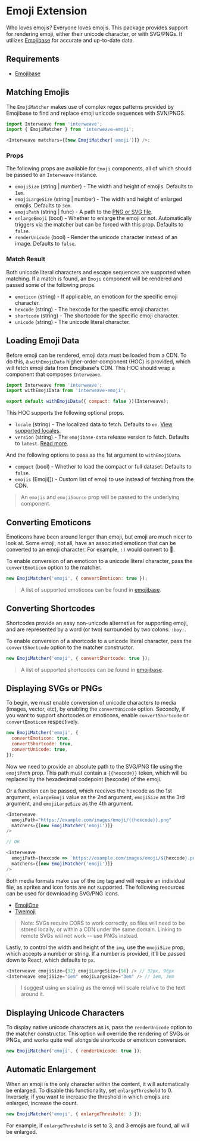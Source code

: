 # Emoji Extension

Who loves emojis? Everyone loves emojis. This package provides support for rendering emoji, either
their unicode character, or with SVG/PNGs. It utilizes [Emojibase][emojibase] for accurate and
up-to-date data.

## Requirements

- [Emojibase][emojibase]

## Matching Emojis

The `EmojiMatcher` makes use of complex regex patterns provided by Emojibase to find and replace
emoji unicode sequences with SVN/PNGS.

```javascript
import Interweave from 'interweave';
import { EmojiMatcher } from 'interweave-emoji';

<Interweave matchers={[new EmojiMatcher('emoji')]} />;
```

### Props

The following props are available for `Emoji` components, all of which should be passed to an
`Interweave` instance.

- `emojiSize` (string | number) - The width and height of emojis. Defaults to `1em`.
- `emojiLargeSize` (string | number) - The width and height of enlarged emojis. Defaults to `3em`.
- `emojiPath` (string | func) - A path to the [PNG or SVG file](#displaying-svgs-or-pngs).
- `enlargeEmoji` (bool) - Whether to enlarge the emoji or not. Automatically triggers via the
  matcher but can be forced with this prop. Defaults to `false`.
- `renderUnicode` (bool) - Render the unicode character instead of an image. Defaults to `false`.

### Match Result

Both unicode literal characters and escape sequences are supported when matching. If a match is
found, an `Emoji` component will be rendered and passed some of the following props.

- `emoticon` (string) - If applicable, an emoticon for the specific emoji character.
- `hexcode` (string) - The hexcode for the specific emoji character.
- `shortcode` (string) - The shortcode for the specific emoji character.
- `unicode` (string) - The unicode literal character.

## Loading Emoji Data

Before emoji can be rendered, emoji data must be loaded from a CDN. To do this, a `withEmojiData`
higher-order-component (HOC) is provided, which will fetch emoji data from Emojibase's CDN. This HOC
should wrap a component that composes `Interweave`.

```javascript
import Interweave from 'interweave';
import withEmojiData from 'interweave-emoji';

export default withEmojiData({ compact: false })(Interweave);
```

This HOC supports the following optional props.

- `locale` (string) - The localized data to fetch. Defaults to `en`.
  [View supported locales](https://github.com/milesj/emojibase#usage).
- `version` (string) - The `emojibase-data` release version to fetch. Defaults to `latest`.
  [Read more](https://github.com/milesj/emojibase#fetchfromcdn).

And the following options to pass as the 1st argument to `withEmojiData`.

- `compact` (bool) - Whether to load the compact or full dataset. Defaults to `false`.
- `emojis` (Emoji[]) - Custom list of emoji to use instead of fetching from the CDN.

> An `emojis` and `emojiSource` prop will be passed to the underlying component.

## Converting Emoticons

Emoticons have been around longer than emoji, but emoji are much nicer to look at. Some emoji, not
all, have an associated emoticon that can be converted to an emoji character. For example, `:)`
would convert to 🙂.

To enable conversion of an emoticon to a unicode literal character, pass the `convertEmoticon`
option to the matcher.

```javascript
new EmojiMatcher('emoji', { convertEmoticon: true });
```

> A list of supported emoticons can be found in
> [emojibase](https://github.com/milesj/emojibase/blob/master/packages/generator/src/resources/emoticons.ts).

## Converting Shortcodes

Shortcodes provide an easy non-unicode alternative for supporting emoji, and are represented by a
word (or two) surrounded by two colons: `:boy:`.

To enable conversion of a shortcode to a unicode literal character, pass the `convertShortcode`
option to the matcher constructor.

```javascript
new EmojiMatcher('emoji', { convertShortcode: true });
```

> A list of supported shortcodes can be found in
> [emojibase](https://github.com/milesj/emojibase/blob/master/packages/generator/src/resources/shortcodes.ts).

## Displaying SVGs or PNGs

To begin, we must enable conversion of unicode characters to media (images, vector, etc), by
enabling the `convertUnicode` option. Secondly, if you want to support shortcodes or emoticons,
enable `convertShortcode` or `convertEmoticon` respectively.

```javascript
new EmojiMatcher('emoji', {
  convertEmoticon: true,
  convertShortcode: true,
  convertUnicode: true,
});
```

Now we need to provide an absolute path to the SVG/PNG file using the `emojiPath` prop. This path
must contain a `{{hexcode}}` token, which will be replaced by the hexadecimal codepoint (hexcode) of
the emoji.

Or a function can be passed, which receives the hexcode as the 1st argument, `enlargeEmoji` value as
the 2nd argument, `emojiSize` as the 3rd argument, and `emojiLargeSize` as the 4th argument.

```javascript
<Interweave
  emojiPath="https://example.com/images/emoji/{{hexcode}}.png"
  matchers={[new EmojiMatcher('emoji')]}
/>

// OR

<Interweave
  emojiPath={hexcode => `https://example.com/images/emoji/${hexcode}.png`}
  matchers={[new EmojiMatcher('emoji')]}
/>
```

Both media formats make use of the `img` tag and will require an individual file, as sprites and
icon fonts are not supported. The following resources can be used for downloading SVG/PNG icons.

- [EmojiOne](http://emojione.com/developers/)
- [Twemoji](https://github.com/twitter/twemoji)

> Note: SVGs require CORS to work correctly, so files will need to be stored locally, or within a
> CDN under the same domain. Linking to remote SVGs will not work -- use PNGs instead.

Lastly, to control the width and height of the `img`, use the `emojiSize` prop, which accepts a
number or string. If a number is provided, it'll be passed down to React, which defaults to `px`.

```javascript
<Interweave emojiSize={32} emojiLargeSize={96} /> // 32px, 96px
<Interweave emojiSize="1em" emojiLargeSize="3em" /> // 1em, 3em
```

> I suggest using `em` scaling as the emoji will scale relative to the text around it.

## Displaying Unicode Characters

To display native unicode characters as is, pass the `renderUnicode` option to the matcher
constructor. This option will override the rendering of SVGs or PNGs, and works quite well alongside
shortcode or emoticon conversion.

```javascript
new EmojiMatcher('emoji', { renderUnicode: true });
```

## Automatic Enlargement

When an emoji is the only character within the content, it will automatically be enlarged. To
disable this functionality, set `enlargeThreshold` to 0. Inversely, if you want to increase the
threshold in which emojis are enlarged, increase the count.

```javascript
new EmojiMatcher('emoji', { enlargeThreshold: 3 });
```

For example, if `enlargeThreshold` is set to 3, and 3 emojis are found, all will be enlarged.

[emojibase]: https://github.com/milesj/emojibase
